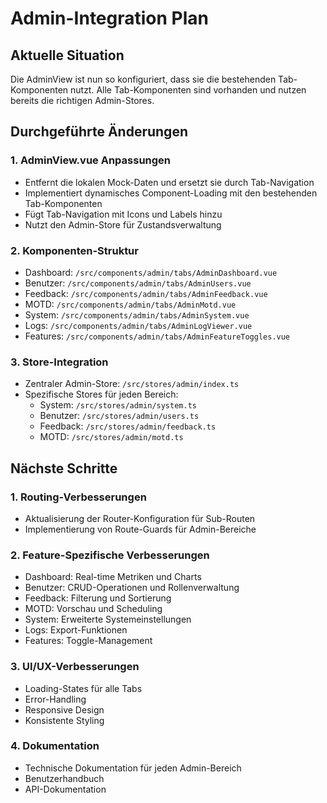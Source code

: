 # Admin-Integration Plan

## Aktuelle Situation
Die AdminView ist nun so konfiguriert, dass sie die bestehenden Tab-Komponenten nutzt. Alle Tab-Komponenten sind vorhanden und nutzen bereits die richtigen Admin-Stores.

## Durchgeführte Änderungen

### 1. AdminView.vue Anpassungen
- Entfernt die lokalen Mock-Daten und ersetzt sie durch Tab-Navigation
- Implementiert dynamisches Component-Loading mit den bestehenden Tab-Komponenten
- Fügt Tab-Navigation mit Icons und Labels hinzu
- Nutzt den Admin-Store für Zustandsverwaltung

### 2. Komponenten-Struktur
- Dashboard: `/src/components/admin/tabs/AdminDashboard.vue`
- Benutzer: `/src/components/admin/tabs/AdminUsers.vue`
- Feedback: `/src/components/admin/tabs/AdminFeedback.vue`
- MOTD: `/src/components/admin/tabs/AdminMotd.vue`
- System: `/src/components/admin/tabs/AdminSystem.vue`
- Logs: `/src/components/admin/tabs/AdminLogViewer.vue`
- Features: `/src/components/admin/tabs/AdminFeatureToggles.vue`

### 3. Store-Integration
- Zentraler Admin-Store: `/src/stores/admin/index.ts`
- Spezifische Stores für jeden Bereich:
  - System: `/src/stores/admin/system.ts`
  - Benutzer: `/src/stores/admin/users.ts`
  - Feedback: `/src/stores/admin/feedback.ts`
  - MOTD: `/src/stores/admin/motd.ts`

## Nächste Schritte

### 1. Routing-Verbesserungen
- Aktualisierung der Router-Konfiguration für Sub-Routen
- Implementierung von Route-Guards für Admin-Bereiche

### 2. Feature-Spezifische Verbesserungen
- Dashboard: Real-time Metriken und Charts
- Benutzer: CRUD-Operationen und Rollenverwaltung
- Feedback: Filterung und Sortierung
- MOTD: Vorschau und Scheduling
- System: Erweiterte Systemeinstellungen
- Logs: Export-Funktionen
- Features: Toggle-Management

### 3. UI/UX-Verbesserungen
- Loading-States für alle Tabs
- Error-Handling
- Responsive Design
- Konsistente Styling

### 4. Dokumentation
- Technische Dokumentation für jeden Admin-Bereich
- Benutzerhandbuch
- API-Dokumentation
